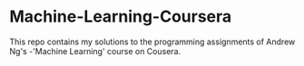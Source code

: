 # Machine-Learning-Coursera
This repo contains my solutions to the programming assignments of Andrew Ng's -'Machine Learning' course on Cousera. 
